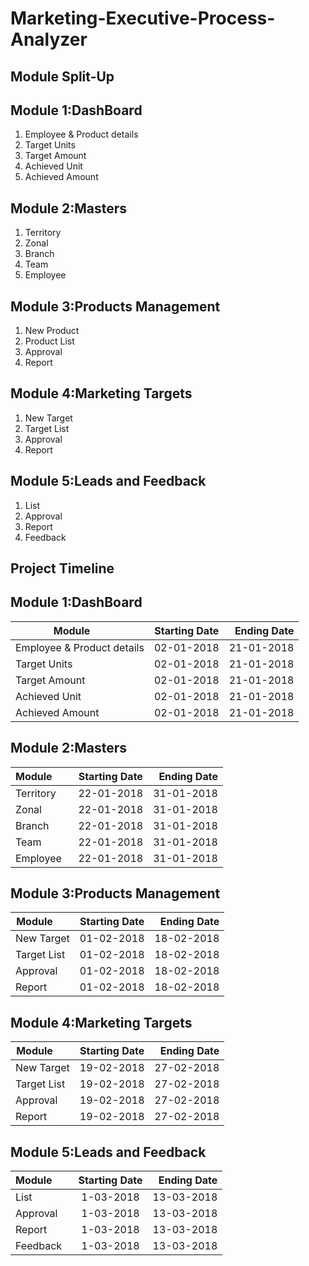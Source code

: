 # Marketing-Executive-Process-Analyzer

## Module Split-Up
## Module 1:DashBoard
1. Employee & Product details
2. Target Units
3. Target Amount
4. Achieved Unit
5. Achieved Amount
## Module 2:Masters
1. Territory
2. Zonal
3. Branch
4. Team
5. Employee
## Module 3:Products Management
1. New Product
2. Product List
3. Approval
4. Report
## Module 4:Marketing Targets
1. New Target
2. Target List
3. Approval
4. Report
## Module 5:Leads and Feedback
1. List
2. Approval
3. Report
4. Feedback



## Project Timeline
## Module 1:DashBoard
| Module                         | Starting Date | Ending Date  |
| -----------------------------  |:-------------:| ------------:|
| Employee & Product details     |  02-01-2018   |   21-01-2018 |
| Target Units                   |  02-01-2018   |   21-01-2018 |
| Target Amount                  |  02-01-2018   |   21-01-2018 |
| Achieved Unit                  |  02-01-2018   |   21-01-2018 |
| Achieved Amount                |  02-01-2018   |   21-01-2018 |

## Module 2:Masters

| Module        | Starting Date | Ending Date  |
| ------------- |:-------------:| ------------:|
| Territory     |  22-01-2018   |  31-01-2018  |
| Zonal         |  22-01-2018   |  31-01-2018  |
| Branch        |  22-01-2018   |  31-01-2018  |
| Team          |  22-01-2018   |  31-01-2018  |
|Employee       |  22-01-2018   |  31-01-2018  |


## Module 3:Products Management

| Module        | Starting Date | Ending Date  |
| ------------- |:-------------:| ------------:|
| New Target    |  01-02-2018   |  18-02-2018  |
| Target List   |  01-02-2018   |  18-02-2018  |
| Approval      |  01-02-2018   |  18-02-2018  |
| Report        |  01-02-2018   |  18-02-2018  |


## Module 4:Marketing Targets
| Module        | Starting Date | Ending Date  |
| ------------- |:-------------:| ------------:|
| New Target    |  19-02-2018   |  27-02-2018  |
| Target List   |  19-02-2018   |  27-02-2018  |
| Approval      |  19-02-2018   |  27-02-2018  |
| Report        |  19-02-2018   |  27-02-2018  |


## Module 5:Leads and Feedback
| Module        | Starting Date | Ending Date  |
| ------------- |:-------------:| ------------:|
| List          |  1-03-2018    |  13-03-2018  |
| Approval      |  1-03-2018    |  13-03-2018  |
| Report        |  1-03-2018    |  13-03-2018  |
| Feedback      |  1-03-2018    |  13-03-2018  |

